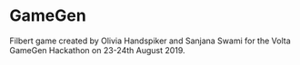 # GameGen

Filbert game created by Olivia Handspiker and Sanjana Swami for the Volta GameGen Hackathon on 23-24th August 2019.
